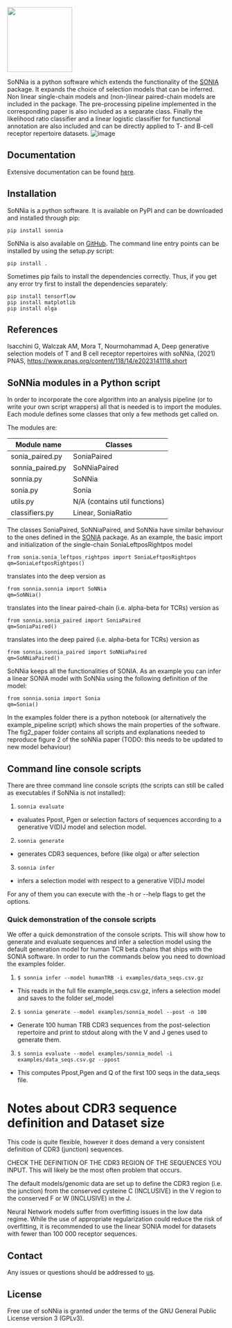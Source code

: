 <img src="docs/logo1.jpg" width="150" />


SoNNia is a python software which extends the functionality of the [SONIA](https://github.com/statbiophys/SONIA) package.  It  expands  the  choice  of selection  models that can be inferred. Non linear single-chain models and (non-)linear paired-chain models are included in the package. The pre-processing pipeline implemented in the corresponding paper is also included as a separate class. Finally the likelihood ratio classifier and a linear logistic classifier for functional annotation are also included and can be directly applied to T- and B-cell receptor repertoire datasets.
![image](docs/summary_fig.png)


## Documentation
Extensive documentation can be found [here](https://sonnia.readthedocs.io/en/latest/index.html).

## Installation
SoNNia is a python software. It is available on PyPI and can be downloaded and installed through pip:

 ```pip install sonnia```

SoNNia is also available on [GitHub](https://github.com/statbiophys/sonnia). The command line entry points can be installed by using the setup.py script:

 ```pip install .```
 
Sometimes pip fails to install the dependencies correctly. Thus, if you get any error try first to install the dependencies separately:
 ```
pip install tensorflow
pip install matplotlib
pip install olga
 ```
 
## References
Isacchini G, Walczak AM, Mora T, Nourmohammad A, Deep generative selection models of T and B cell receptor repertoires with soNNia, (2021) PNAS, https://www.pnas.org/content/118/14/e2023141118.short

## SoNNia modules in a Python script
In order to incorporate the core algorithm into an analysis pipeline (or to write your own script wrappers) all that is needed is to import the modules. Each module defines some classes that only a few methods get called on.

The modules are:

| Module name                                    | Classes                                          |    
|------------------------------------------------|--------------------------------------------------|
| sonia_paired.py                                | SoniaPaired                                      |
| sonnia_paired.py                               | SoNNiaPaired                                     |
| sonnia.py                                      | SoNNia                                           |
| sonia.py                                       | Sonia                                            |
| utils.py                                       | N/A (contains util functions)                    |
| classifiers.py                                 | Linear, SoniaRatio                               |

The classes SoniaPaired, SoNNiaPaired, and SoNNia have similar behaviour to the ones defined in the [SONIA](https://github.com/statbiophys/SONIA) package.
As an example, the basic import and initialization of the single-chain SoniaLeftposRightpos model
```
from sonia.sonia_leftpos_rightpos import SoniaLeftposRightpos
qm=SoniaLeftposRightpos()
```
translates into the deep version as 
```
from sonnia.sonnia import SoNNia
qm=SoNNia()
```
translates into the linear paired-chain (i.e. alpha-beta for TCRs) version as 

```
from sonnia.sonia_paired import SoniaPaired
qm=SoniaPaired()
```
translates into the deep paired (i.e. alpha-beta for TCRs) version as 

```
from sonnia.sonnia_paired import SoNNiaPaired
qm=SoNNiaPaired()
```
SoNNia keeps all the functionalities of SONIA. As an example you can infer a linear SONIA model with SoNNia using the following definition of the model:

```
from sonnia.sonia import Sonia
qm=Sonia()
```

In the examples folder there is a python notebook  (or alternatively the example_pipeline script) which shows the main properties of the software. The fig2_paper folder contains all scripts and explanations needed to reproduce figure 2 of the soNNia paper (TODO: this needs to be updated to new model behaviour)

## Command line console scripts

There are three command line console scripts (the scripts can still be called as executables if SoNNia is not installed):
1. ```sonnia evaluate```
  * evaluates Ppost, Pgen or selection factors of sequences according to a generative V(D)J model and selection model.
2. ```sonnia generate```
  * generates CDR3 sequences, before (like olga) or after selection
3. ```sonnia infer```
  * infers a selection model with respect to a generative V(D)J model

For any of them you can execute with the -h or --help flags to get the options.

### Quick demonstration of the console scripts
We offer a quick demonstration of the console scripts. This will show how to generate and evaluate sequences and infer a selection model using the default generation model for human TCR beta chains that ships with the SONIA software. In order to run the commands below you need to download the examples folder. 

1. ```$ sonnia infer --model humanTRB -i examples/data_seqs.csv.gz```
  * This reads in the full file example_seqs.csv.gz, infers a selection model and saves to the folder sel_model
2. ```$ sonnia generate --model examples/sonnia_model --post -n 100```
  * Generate 100 human TRB CDR3 sequences from the post-selection repertoire and print to stdout along with the V and J genes used to generate them.
3. ```$ sonnia evaluate --model examples/sonnia_model -i examples/data_seqs.csv.gz --ppost ```
  * This computes Ppost,Pgen and Q of the first 100 seqs in the data_seqs file.  

# Notes about CDR3 sequence definition and Dataset size

This code is quite flexible, however it does demand a very consistent definition of CDR3 (junction) sequences.

CHECK THE DEFINITION OF THE CDR3 REGION OF THE SEQUENCES YOU INPUT. This will likely be the most often problem that occurs.

The default models/genomic data are set up to define the CDR3 region (i.e. the junction) from the conserved cysteine C (INCLUSIVE) in the V region to the conserved F or W (INCLUSIVE) in the J.

Neural Network models suffer from overfitting issues in the low data regime. While the use of appropriate regularization could reduce the risk of overfitting, it is recommended to use the linear SONIA model for datasets with fewer than 100 000 receptor sequences.

## Contact

Any issues or questions should be addressed to [us](mailto:giulioisac@gmail.com).

## License

Free use of soNNia is granted under the terms of the GNU General Public License version 3 (GPLv3).
